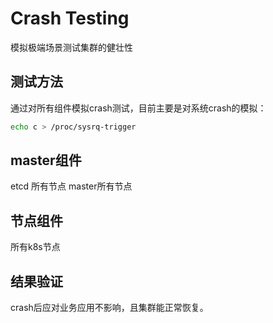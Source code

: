# Crash Testing

模拟极端场景测试集群的健壮性

## 测试方法

通过对所有组件模拟crash测试，目前主要是对系统crash的模拟：

```bash
echo c > /proc/sysrq-trigger 
```

## master组件

etcd 所有节点
master所有节点

## 节点组件

所有k8s节点

## 结果验证
crash后应对业务应用不影响，且集群能正常恢复。